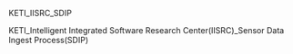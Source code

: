 KETI_IISRC_SDIP

KETI_Intelligent Integrated Software Research Center(IISRC)_Sensor Data Ingest Process(SDIP)
